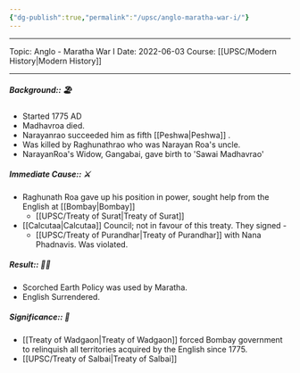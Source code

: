 ```yaml
---
{"dg-publish":true,"permalink":"/upsc/anglo-maratha-war-i/"}
---
```


----
Topic: Anglo - Maratha War I
Date: 2022-06-03
Course: [[UPSC/Modern History\|Modern History]] 

----

##### Background:: 🏖️
- Started 1775 AD
- Madhavroa died. 
- Narayanrao succeeded him as fifth [[Peshwa\|Peshwa]] .
- Was killed by Raghunathrao  who was Narayan Roa's uncle. 
- NarayanRoa's Widow, Gangabai, gave birth to 'Sawai Madhavrao'
##### Immediate Cause:: ⚔️
- Raghunath Roa gave up his position in power, sought help from the English at [[Bombay\|Bombay]]
	- [[UPSC/Treaty of Surat\|Treaty of Surat]]
- [[Calcutaa\|Calcutaa]] Council; not in favour of this treaty. They signed - 
	- [[UPSC/Treaty of Purandhar\|Treaty of Purandhar]] with Nana Phadnavis.  Was violated.
##### Result:: 🤔💭
- Scorched Earth Policy was used by Maratha. 
- English Surrendered. 
##### Significance:: 👀
- [[Treaty of Wadgaon\|Treaty of Wadgaon]] forced Bombay government to relinquish all territories acquired by the English since 1775. 
- [[UPSC/Treaty of Salbai\|Treaty of Salbai]]


